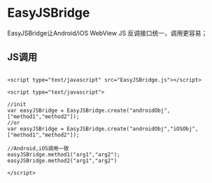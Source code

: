 # EasyJSBridge

EasyJSBridge让Android/iOS WebView JS 反调接口统一，调用更容易；

## JS调用

```

<script type="text/javascript" src="EasyJSBridge.js"></script>

<script type="text/javascript">

//init
var easyJSBridge = EasyJSBridge.create("androidObj",["method1","method2"]);
//or
var easyJSBridge = EasyJSBridge.create("androidObj","iOSObj",["method1","method2"]);

//Android,iOS调用一致
easyJSBridge.method1("arg1","arg2");
easyJSBridge.method2("arg1","arg2")

</script>


```
